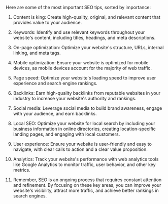 Here are some of the most important SEO tips, sorted by importance:

1. Content is king: Create high-quality, original, and relevant content that provides value to your audience.

2. Keywords: Identify and use relevant keywords throughout your website's content, including titles, headings, and meta descriptions.

3. On-page optimization: Optimize your website's structure, URLs, internal linking, and meta tags.

4. Mobile optimization: Ensure your website is optimized for mobile devices, as mobile devices account for the majority of web traffic.

5. Page speed: Optimize your website's loading speed to improve user experience and search engine rankings.

6. Backlinks: Earn high-quality backlinks from reputable websites in your industry to increase your website's authority and rankings.

7. Social media: Leverage social media to build brand awareness, engage with your audience, and earn backlinks.

8. Local SEO: Optimize your website for local search by including your business information in online directories, creating location-specific landing pages, and engaging with local customers.

9. User experience: Ensure your website is user-friendly and easy to navigate, with clear calls to action and a clear value proposition.

10. Analytics: Track your website's performance with web analytics tools like Google Analytics to monitor traffic, user behavior, and other key metrics.

11. Remember, SEO is an ongoing process that requires constant attention and refinement. By focusing on these key areas, you can improve your website's visibility, attract more traffic, and achieve better rankings in search engines.





